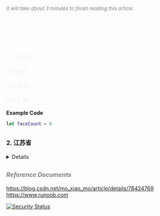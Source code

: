 
<font color=gray size=2>*It will take about 3 minutes to finish reading this article.*</font>

# **<font size=5 color=#FFFFFF>中国</font>**
 

## **<font size=4 color=#F8F8FF>1. 浙江省</font>**
 
 
<strong>**<font size=3 color=#F5F5F5>1.1 杭州</font>**  </strong>

<strong>**<font size=3 color=#F5F5F5>1.2 温州</font>**  </strong>

<strong>**<font size=3 color=#F5F5F5>1.3 宁波</font>**  </strong>

<strong> Example Code </strong>
```Swift 
let faceCount = 6
```
 

## **<font size=3 >2. 江苏省</font>**
<details>
<summary>Details</summary>
</details>

## **<font color=gray size=3 >*Reference Documents*</font>**
<https://blog.csdn.net/mo_xiao_mo/article/details/78424769>  
<https://www.runoob.com>


[![Security Status](https://www.murphysec.com/platform3/v3/badge/1611511188697952256.svg?t=1)](https://www.murphysec.com/accept?code=de35864f35e035bc4ac7c0b16c6bed61&type=1&from=2&t=2)
